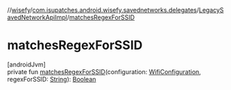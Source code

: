 //[wisefy](../../../index.md)/[com.isupatches.android.wisefy.savednetworks.delegates](../index.md)/[LegacySavedNetworkApiImpl](index.md)/[matchesRegexForSSID](matches-regex-for-s-s-i-d.md)

# matchesRegexForSSID

[androidJvm]\
private fun [matchesRegexForSSID](matches-regex-for-s-s-i-d.md)(configuration: [WifiConfiguration](https://developer.android.com/reference/kotlin/android/net/wifi/WifiConfiguration.html), regexForSSID: [String](https://kotlinlang.org/api/latest/jvm/stdlib/kotlin/-string/index.html)): [Boolean](https://kotlinlang.org/api/latest/jvm/stdlib/kotlin/-boolean/index.html)
